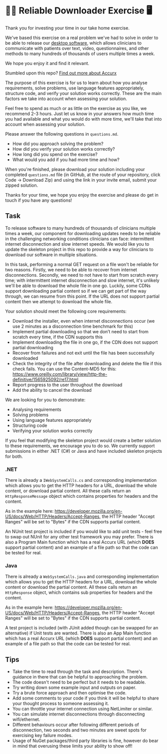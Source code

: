 # 👩‍⚕️ Reliable Downloader Exercise 🖥️

Thank you for investing your time in our take home exercise.

We've based this exercise on a real problem we've had to solve in order to be able to release our [desktop software](https://www.youtube.com/channel/UCrLJDyngP4p0G0JtgEoT66Q/videos), which allows clinicians to communicate with patients over text, video, questionnaires, and other methods to many hundreds of thousands of users multiple times a week.

We hope you enjoy it and find it relevant.

Stumbled upon this repo? [Find out more about Accurx](https://www.accurx.com/careers)

The purpose of this exercise is for us to learn about how you analyse requirements, solve problems, use language features appropriately, structure code, and verify your solution works correctly. These are the main factors we take into account when assessing your solution.

Feel free to spend as much or as little on the exercise as you like, we recommend 2-3 hours. Just let us know in your answers how much time you had available and what you would do with more time, we'll take that into account when assessing your solution.

Please answer the following questions in `questions.md`.

- How did you approach solving the problem?
- How did you verify your solution works correctly?
- How long did you spend on the exercise?
- What would you add if you had more time and how?

When you're finished, please download your solution including your completed `questions.md` file (in GitHub, at the route of your repository, click Code -> Download Zip) and using the link in your invite email, submit your zipped solution.

Thanks for your time, we hope you enjoy the exercise and please do get in touch if you have any questions!

## Task

To release software to many hundreds of thousands of clinicians multiple times a week, our component for downloading updates needs to be reliable in the challenging networking conditions clinicians can face: intermittent internet disconnection and slow internet speeds. We would like you to update the skeleton project in this repo to provide a way for clinicians to download our software in multiple situations.

In this task, performing a normal GET request on a file won't be reliable for two reasons. Firstly, we need to be able to recover from internet disconnections. Secondly, we need to not have to start from scratch every time; with intermittent internet disconnection and slow internet, it's unlikely we'll be able to download the whole file in one go. Luckily, some CDNs support downloading partial content so if we can get part of the way through, we can resume from this point. If the URL does not support partial content then we attempt to download the whole file.

Your solution should meet the following core requirements:
- Download the installer, even when internet disconnections occur (we use 2 minutes as a disconnection time benchmark for this)
- Implement partial downloading so that we don’t need to start from scratch every time, if the CDN supports this
- Implement downloading the file in one go, if the CDN does not support partial downloading
- Recover from failures and not exit until the file has been successfully downloaded
- Check the integrity of the file after downloading and delete the file if this check fails. You can use the Content-MD5 for this: https://www.oreilly.com/library/view/http-the-definitive/1565925092/re17.html
- Report progress to the user throughout the download
- Add the ability to cancel the download


We are looking for you to demonstrate:
- Analysing requirements
- Solving problems
- Using language features appropriately
- Structuring code
- Verifying your solution works correctly

If you feel that modifying the skeleton project would create a better solution to these requirements, we encourage you to do so. We currently support submissions in either .NET (C#) or Java and have included skeleton projects for both.

### .NET 

There is already a ```IWebSystemCalls.cs``` and corresponding implementation which allows you to get the HTTP headers for a URL, download the whole content, or download partial content. All these calls return an ```HttpResponseMessage``` object which contains properties for headers and the content.

As in the example here: https://developer.mozilla.org/en-US/docs/Web/HTTP/Headers/Accept-Ranges, the HTTP header "Accept Ranges" will be set to "Bytes" if the CDN supports partial content.

An NUnit test project is included if you would like to add unit tests - feel free to swap out NUnit for any other test framework you may prefer. There is also a Program Main function which has a real Accurx URL (which **DOES** support partial content) and an example of a file path so that the code can be tested for real.

### Java

There is already a ```WebSystemCalls.java``` and corresponding implementation which allows you to get the HTTP headers for a URL, download the whole content or download the partial content. All these calls return an ```HttpResponse``` object, which contains sub properties for headers and the content.

As in the example here: https://developer.mozilla.org/en-US/docs/Web/HTTP/Headers/Accept-Ranges, the HTTP header "Accept Ranges" will be set to "Bytes" if the CDN supports partial content.

A test project is included (with JUnit added though can be swapped for an alternative) if Unit tests are wanted. There is also an App Main function which has a real Accurx URL (which **DOES** support partial content) and an example of a file path so that the code can be tested for real.

## Tips

- Take the time to read through the task and description. There's guidance in there that can be helpful to approaching the problem.
- The code doesn't need to be perfect but it needs to be readable.
- Try writing down some example input and outputs on paper.
- Try a brute force approach and then optimise the code.
- Add some comments to your code if you think it will be helpful to share your thought process to someone assessing it.
- You can throttle your internet connection using NetLimiter or similar.
- You can simulate internet disconnections through disconnecting wifi/ethernet.
- Different behaviours occur after following different periods of disconnection, two seconds and two minutes are sweet spots for exercising key failure modes.
- Usage of NuGet packages/third party libraries is fine, however do bear in mind that overusing these limits your ability to show off!